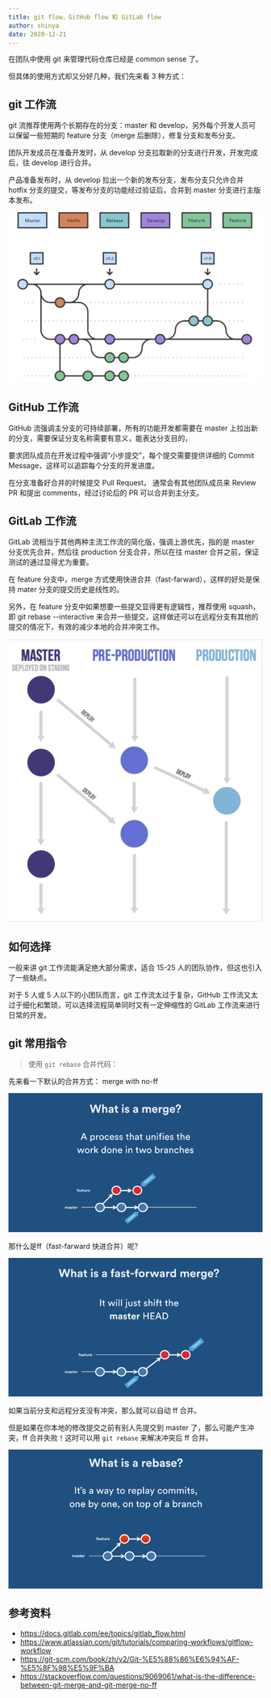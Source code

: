 ```yaml
---
title: git flow，GitHub flow 和 GitLab flow
author: shinya
date: 2020-12-21
---
```


在团队中使用 git 来管理代码仓库已经是 common sense 了。

但具体的使用方式却又分好几种，我们先来看 3 种方式：

## git 工作流

git 流推荐使用两个长期存在的分支：master 和 develop，另外每个开发人员可以保留一些短期的 feature 分支（merge 后删除），修复分支和发布分支。

团队开发成员在准备开发时，从 develop 分支拉取新的分支进行开发，开发完成后，往 develop 进行合并。

产品准备发布时，从 develop 拉出一个新的发布分支，发布分支只允许合并 hotfix 分支的提交，等发布分支的功能经过验证后，合并到 master 分支进行主版本发布。

![git 流](./git-flow.png)

## GitHub 工作流

GitHub 流强调主分支的可持续部署，所有的功能开发都需要在 master 上拉出新的分支，需要保证分支名称需要有意义，能表达分支目的，

要求团队成员在开发过程中强调“小步提交”，每个提交需要提供详细的 Commit Message，这样可以追踪每个分支的开发进度。

在分支准备好合并的时候提交 Pull Request， 通常会有其他团队成员来 Review PR 和提出 comments，经过讨论后的 PR 可以合并到主分支。

## GitLab 工作流

GitLab 流相当于其他两种主流工作流的简化版，强调上游优先，指的是 master 分支优先合并，然后往 production 分支合并，所以在往 master 合并之前，保证测试的通过显得尤为重要。

在 feature 分支中，merge 方式使用快进合并（fast-farward），这样的好处是保持 mater 分支的提交历史是线性的。

另外，在 feature 分支中如果想要一些提交显得更有逻辑性，推荐使用 squash，即 git rebase --interactive 来合并一些提交，这样做还可以在远程分支有其他的提交的情况下，有效的减少本地的合并冲突工作。

![分支](./env-branches.png)

## 如何选择

一般来讲 git 工作流能满足绝大部分需求，适合 15-25 人的团队协作，但这也引入了一些缺点。

对于 5 人或 5 人以下的小团队而言，git 工作流太过于复杂，GitHub 工作流又太过于细化和繁琐，可以选择流程简单同时又有一定伸缩性的 GitLab 工作流来进行日常的开发。

## git 常用指令

>使用 `git rebase` 合并代码：

先来看一下默认的合并方式： merge with no-ff

![merge](./merge.gif)

那什么是ff（fast-farward 快进合并）呢?

![ff](./ff.gif)

如果当前分支和远程分支没有冲突，那么就可以自动 ff 合并。

但是如果在你本地的修改提交之前有别人先提交到 master 了，那么可能产生冲突，ff 合并失败！这时可以用 `git rebase` 来解决冲突后 ff 合并。

![rebase](./rebase.gif)

## 参考资料

- <https://docs.gitlab.com/ee/topics/gitlab_flow.html>
- <https://www.atlassian.com/git/tutorials/comparing-workflows/gitflow-workflow>
- <https://git-scm.com/book/zh/v2/Git-%E5%88%86%E6%94%AF-%E5%8F%98%E5%9F%BA>
- <https://stackoverflow.com/questions/9069061/what-is-the-difference-between-git-merge-and-git-merge-no-ff>
